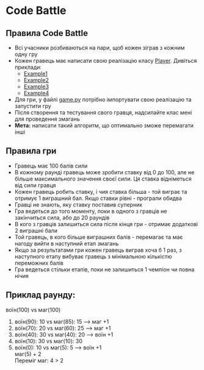# Code Battle

## Правила Code Battle
- Всі учасники розбиваються на пари, щоб кожен зіграв з кожним одну гру
- Кожен гравець має написати свою реалізацію класу [Player](player.py). Дивіться приклади:
  - [Example1](example1.py)
  - [Example2](example2.py)
  - [Example3](example3.py)
  - [Example4](example4.py)
- Для гри, у файлі [game.py](game.py) потрібно імпортувати свою реалізацію та запустити гру
- Після створення та тестування свого гравця, надсилайте клас мені для проведення змагань
- **Мета:** написати такий алгоритм, що оптимально зможе перемагати інші

## Правила гри
- Гравець має 100 балів сили
- В кожному раунді гравець може зробити ставку від 0 до 100, але не більше максимального значення своєї сили. Ця ставка відніметься від сили гравця
- Кожен гравець робить ставку, і чия ставка більша - той виграє та отримує 1 виграшний бал. Якщо ставки рівні - програли обидва
- Гравці не знають, яку ставку поставив суперник
- Гра ведеться до того моменту, поки в одного з гравців не закінчиться сила, або до 20 раундів
- В кого з гравців залишиться сила після кінця гри - отримає додаткові 2 виграшні бали
- Той гравець, в кого більше виграшних балів - перемагає та має нагоду вийти в наступний етап змагань
- Якщо за результатами гри кожен гравець виграв хоча б 1 раз, з наступного етапу вибуває гравець з мінімальною кількістю переможних балів
- Гра ведеться стільки етапів, поки не залишиться 1 чемпіон чи повна нічия

## Приклад раунду:
воїн(100) vs маг(100)  
1. воїн(90): 10 vs маг(85): 15 --> маг +1
2. воїн(70): 20 vs маг(60): 25 --> маг +1
3. воїн(40): 30 vs маг(40): 20 --> воїн +1
4. воїн(10): 30 vs маг(10): 30
5. воїн(0): 10 vs маг(5): 5 --> воїн +1  
маг(5) + 2  
Переміг маг: 4 > 2  